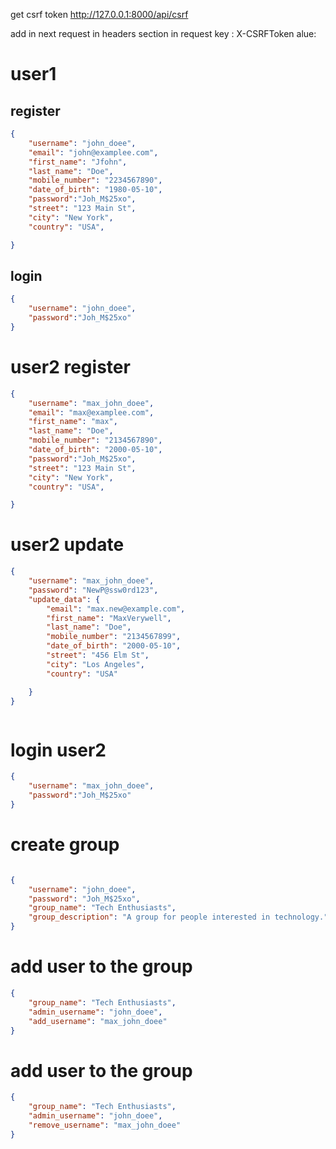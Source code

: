 get csrf token
http://127.0.0.1:8000/api/csrf

 add in next request  in headers section in request
 key : X-CSRFToken
 alue: <the obtained token >

# user1
## register
```json
{
    "username": "john_doee",
    "email": "john@examplee.com",
    "first_name": "Jfohn",
    "last_name": "Doe",
    "mobile_number": "2234567890",
    "date_of_birth": "1980-05-10",
    "password":"Joh_M$25xo",
    "street": "123 Main St",
    "city": "New York",
    "country": "USA",

}

```
## login
```json
{
    "username": "john_doee",
    "password":"Joh_M$25xo"
}

```

# user2 register
```json
{
    "username": "max_john_doee",
    "email": "max@examplee.com",
    "first_name": "max",
    "last_name": "Doe",
    "mobile_number": "2134567890",
    "date_of_birth": "2000-05-10",
    "password":"Joh_M$25xo",
    "street": "123 Main St",
    "city": "New York",
    "country": "USA",

}
```

# user2 update

```json
{
    "username": "max_john_doee",
    "password": "NewP@ssw0rd123",
    "update_data": {
        "email": "max.new@example.com",
        "first_name": "MaxVerywell",
        "last_name": "Doe",
        "mobile_number": "2134567899",
        "date_of_birth": "2000-05-10",
        "street": "456 Elm St",
        "city": "Los Angeles",
        "country": "USA"

    }
}



```
# login user2
```json
{
    "username": "max_john_doee",
    "password":"Joh_M$25xo"
}

```


# create group

```json

{
    "username": "john_doee",
    "password": "Joh_M$25xo",
    "group_name": "Tech Enthusiasts",
    "group_description": "A group for people interested in technology."
}


```

# add user to the group
```json
{
    "group_name": "Tech Enthusiasts",
    "admin_username": "john_doee",
    "add_username": "max_john_doee"
}
```
# add user to the group
```json
{
    "group_name": "Tech Enthusiasts",
    "admin_username": "john_doee",
    "remove_username": "max_john_doee"
}

```
